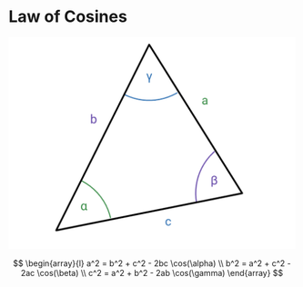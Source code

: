 # Law of Cosines

![Triangle and Law of Cosines](https://raw.githubusercontent.com/damianc/math-notes/refs/heads/master/_images/trigonometry/law-of-cosines.png)

$$
\begin{array}{l}
a^2 = b^2 + c^2 - 2bc \cos(\alpha)
\\
b^2 = a^2 + c^2 - 2ac \cos(\beta)
\\
c^2 = a^2 + b^2 - 2ab \cos(\gamma)
\end{array}
$$
